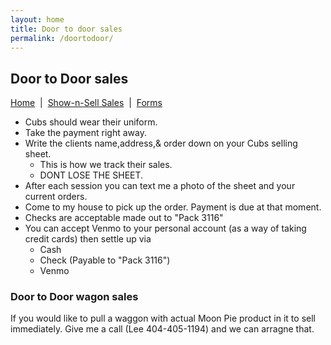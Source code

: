 ```yaml
---
layout: home
title: Door to door sales
permalink: /doortodoor/
---
```


## Door to Door sales
[Home](/)
&nbsp;|&nbsp;
[Show-n-Sell Sales](/shownsell)
&nbsp;|&nbsp;
[Forms](/forms)

- Cubs should wear their uniform.
- Take the payment right away.
- Write the clients name,address,& order down on your Cubs selling sheet. 
    - This is how we track their sales. 
    - DONT LOSE THE SHEET.
- After each session you can text me a photo of the sheet and your current orders.
- Come to my house to pick up the order. Payment is due at that moment.
- Checks are acceptable made out to "Pack 3116"
- You can accept Venmo to your personal account (as a way of taking credit cards) then settle up via
    - Cash
    - Check (Payable to "Pack 3116")
    - Venmo

### Door to Door wagon sales

If you would like to pull a waggon with actual Moon Pie product in it to sell immediately. Give me a call (Lee 404-405-1194) and we can arragne that.

